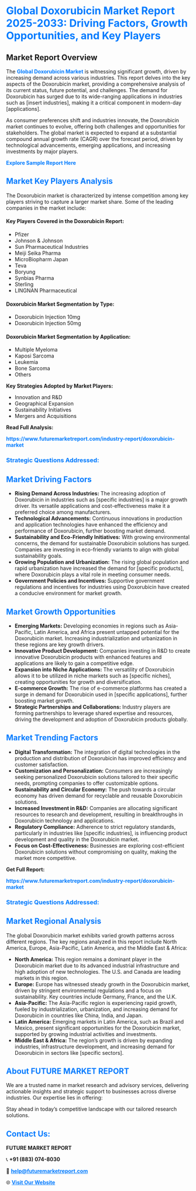 <h1 style="color: #007BFF;">Global Doxorubicin Market Report 2025-2033: Driving Factors, Growth Opportunities, and Key Players</h1>

<section id="overview">
<h2>Market Report Overview</h2>
<p>The <a href="https://www.futuremarketreport.com/industry-report/doxorubicin-market" style="color: #007BFF; text-decoration: none;"><strong>Global Doxorubicin Market</strong></a> is witnessing significant growth, driven by increasing demand across various industries. This report delves into the key aspects of the Doxorubicin market, providing a comprehensive analysis of its current status, future potential, and challenges. The demand for Doxorubicin has surged due to its wide-ranging applications in industries such as [insert industries], making it a critical component in modern-day [applications].</p>
<p>As consumer preferences shift and industries innovate, the Doxorubicin market continues to evolve, offering both challenges and opportunities for stakeholders. The global market is expected to expand at a substantial compound annual growth rate (CAGR) over the forecast period, driven by technological advancements, emerging applications, and increasing investments by major players.</p>
</section>

<section id="overview">
<p><a href="https://www.futuremarketreport.com/request-sample/reportId=88824" style="color: #007BFF; text-decoration: none;"><strong>Explore Sample Report Here</strong></a></p>
</section>

<section id="key-players">
<h2 style="color: #007BFF;">Market Key Players Analysis</h2>
<p>The Doxorubicin market is characterized by intense competition among key players striving to capture a larger market share. Some of the leading companies in the market include:</p>
<h4>Key Players Covered in the Doxorubicin Report:</h4>
<ul><li>Pfizer</li><li>Johnson &amp; Johnson</li><li>Sun Pharmaceutical Industries</li><li>Meiji Seika Pharma</li><li>MicroBiopharm Japan</li><li>Teva</li><li>Boryung</li><li>Synbias Pharma</li><li>Sterling</li><li>LINGNAN Pharmaceutical</li></ul>
<h4>Doxorubicin Market Segmentation by Type:</h4>
<ul><li>Doxorubicin Injection 10mg</li><li>Doxorubicin Injection 50mg</li></ul>

<h4>Doxorubicin Market Segmentation by Application:</h4>
<ul><li>Multiple Myeloma</li><li>Kaposi Sarcoma</li><li>Leukemia</li><li>Bone Sarcoma</li><li>Others</li></ul>
<p><strong>Key Strategies Adopted by Market Players:</strong></p>
<ul>
<li>Innovation and R&D</li>
<li>Geographical Expansion</li>
<li>Sustainability Initiatives</li>
<li>Mergers and Acquisitions</li>
</ul>
</section>

<section>
<p><strong>Read Full Analysis: </strong></p><a href="https://www.futuremarketreport.com/industry-report/doxorubicin-market" style="color: #007BFF; text-decoration: none;"><strong>https://www.futuremarketreport.com/industry-report/doxorubicin-market</strong></a>
<h3 style="color: #007BFF;">Strategic Questions Addressed:</h3>
</section>

<section id="driving-factors">
<h2 style="color: #007BFF;">Market Driving Factors</h2>
<ul>
<li><strong>Rising Demand Across Industries:</strong> The increasing adoption of Doxorubicin in industries such as [specific industries] is a major growth driver. Its versatile applications and cost-effectiveness make it a preferred choice among manufacturers.</li>
<li><strong>Technological Advancements:</strong> Continuous innovations in production and application technologies have enhanced the efficiency and performance of Doxorubicin, further boosting market demand.</li>
<li><strong>Sustainability and Eco-Friendly Initiatives:</strong> With growing environmental concerns, the demand for sustainable Doxorubicin solutions has surged. Companies are investing in eco-friendly variants to align with global sustainability goals.</li>
<li><strong>Growing Population and Urbanization:</strong> The rising global population and rapid urbanization have increased the demand for [specific products], where Doxorubicin plays a vital role in meeting consumer needs.</li>
<li><strong>Government Policies and Incentives:</strong> Supportive government regulations and incentives for industries using Doxorubicin have created a conducive environment for market growth.</li>
</ul>
</section>

<section id="growth-opportunities">
<h2 style="color: #007BFF;">Market Growth Opportunities</h2>
<ul>
<li><strong>Emerging Markets:</strong> Developing economies in regions such as Asia-Pacific, Latin America, and Africa present untapped potential for the Doxorubicin market. Increasing industrialization and urbanization in these regions are key growth drivers.</li>
<li><strong>Innovative Product Development:</strong> Companies investing in R&D to create innovative Doxorubicin products with enhanced features and applications are likely to gain a competitive edge.</li>
<li><strong>Expansion into Niche Applications:</strong> The versatility of Doxorubicin allows it to be utilized in niche markets such as [specific niches], creating opportunities for growth and diversification.</li>
<li><strong>E-commerce Growth:</strong> The rise of e-commerce platforms has created a surge in demand for Doxorubicin used in [specific applications], further boosting market growth.</li>
<li><strong>Strategic Partnerships and Collaborations:</strong> Industry players are forming partnerships to leverage shared expertise and resources, driving the development and adoption of Doxorubicin products globally.</li>
</ul>
</section>

<section id="trending-factors">
<h2 style="color: #007BFF;">Market Trending Factors</h2>
<ul>
<li><strong>Digital Transformation:</strong> The integration of digital technologies in the production and distribution of Doxorubicin has improved efficiency and customer satisfaction.</li>
<li><strong>Customization and Personalization:</strong> Consumers are increasingly seeking personalized Doxorubicin solutions tailored to their specific needs, prompting companies to offer customizable options.</li>
<li><strong>Sustainability and Circular Economy:</strong> The push towards a circular economy has driven demand for recyclable and reusable Doxorubicin solutions.</li>
<li><strong>Increased Investment in R&D:</strong> Companies are allocating significant resources to research and development, resulting in breakthroughs in Doxorubicin technology and applications.</li>
<li><strong>Regulatory Compliance:</strong> Adherence to strict regulatory standards, particularly in industries like [specific industries], is influencing product development and quality in the Doxorubicin market.</li>
<li><strong>Focus on Cost-Effectiveness:</strong> Businesses are exploring cost-efficient Doxorubicin solutions without compromising on quality, making the market more competitive.</li>
</ul>
</section>

<section>
<p><strong>Get Full Report: </strong></p><a href="https://www.futuremarketreport.com/industry-report/doxorubicin-market" style="color: #007BFF; text-decoration: none;"><strong>https://www.futuremarketreport.com/industry-report/doxorubicin-market</strong></a>
<h3 style="color: #007BFF;">Strategic Questions Addressed:</h3>
</section>


<section id="regional-analysis">
<h2 style="color: #007BFF;">Market Regional Analysis</h2>
<p>The global Doxorubicin market exhibits varied growth patterns across different regions. The key regions analyzed in this report include North America, Europe, Asia-Pacific, Latin America, and the Middle East & Africa:</p>
<ul>
<li><strong>North America:</strong> This region remains a dominant player in the Doxorubicin market due to its advanced industrial infrastructure and high adoption of new technologies. The U.S. and Canada are leading markets in this region.</li>
<li><strong>Europe:</strong> Europe has witnessed steady growth in the Doxorubicin market, driven by stringent environmental regulations and a focus on sustainability. Key countries include Germany, France, and the U.K.</li>
<li><strong>Asia-Pacific:</strong> The Asia-Pacific region is experiencing rapid growth, fueled by industrialization, urbanization, and increasing demand for Doxorubicin in countries like China, India, and Japan.</li>
<li><strong>Latin America:</strong> Emerging markets in Latin America, such as Brazil and Mexico, present significant opportunities for the Doxorubicin market, supported by growing industrial activities and investments.</li>
<li><strong>Middle East & Africa:</strong> The region’s growth is driven by expanding industries, infrastructure development, and increasing demand for Doxorubicin in sectors like [specific sectors].</li>
</ul>
</section>

<footer>
<h2 style="color: #007BFF;">About FUTURE MARKET REPORT</h2>
<p>We are a trusted name in market research and advisory services, delivering actionable insights and strategic support to businesses across diverse industries. Our expertise lies in offering:</p>

<p>Stay ahead in today’s competitive landscape with our tailored research solutions.</p>

<h2 style="color: #007BFF;">Contact Us:</h2>
<p><strong>FUTURE MARKET REPORT</strong></p>
<p>📞 <strong>+91 (883) 074-8030</strong></p>
<p>📧 <strong><a href="mailto:help@futuremarketreport.com" style="color: #007BFF;">help@futuremarketreport.com</a></strong></p>
<p>🌐 <strong><a href="https://www.futuremarketreport.com/" style="color: #007BFF;">Visit Our Website</a></strong></p>
</footer>